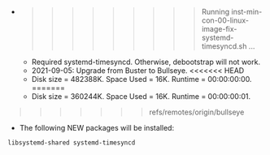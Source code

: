 * >>>>>>>>> Running inst-min-con-00-linux-image-fix-systemd-timesyncd.sh ...
  * Required systemd-timesyncd. Otherwise, debootstrap will not work.
  * 2021-09-05: Upgrade from Buster to Bullseye.
<<<<<<< HEAD
  * Disk size = 482388K. Space Used = 16K. Runtime = 00:00:00:00.
=======
  * Disk size = 360244K. Space Used = 16K. Runtime = 00:00:00:01.
>>>>>>> refs/remotes/origin/bullseye
  * The following NEW packages will be installed:
  ```bash
libsystemd-shared systemd-timesyncd
  ```
